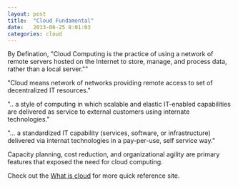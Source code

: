 ```yaml
---
layout: post
title:  "Cloud Fundamental"
date:   2013-06-25 8:01:03
categories: cloud
---
```


By Defination, "Cloud Computing is the practice of using a network of remote servers hosted on the Internet to store, manage, and process data, rather than a local server.""

"Cloud means network of networks providing remote access to set of decentralized IT resources."

".. a style of computing in which scalable and elastic IT-enabled capabilities are delivered as service to external customers using internate technologies."


"... a standardized IT capability (services, software, or infrastructure) delivered via internat technologies in a pay-per-use, self service way."

Capacity planning, cost reduction, and organizational agility are primary features that exposed the need for cloud computing.




Check out the [What is cloud][whatiscloud] for more quick reference site.

[whatiscloud]: http://www.whatiscloud.com

